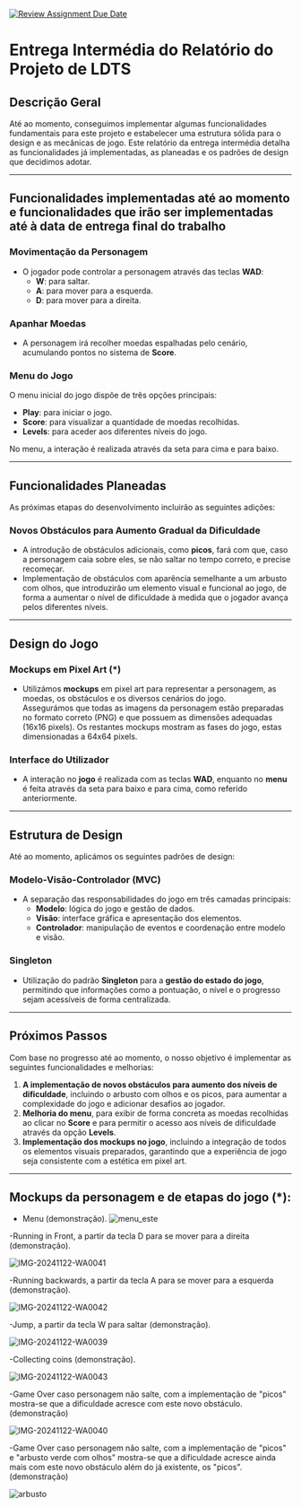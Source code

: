 [![Review Assignment Due Date](https://classroom.github.com/assets/deadline-readme-button-22041afd0340ce965d47ae6ef1cefeee28c7c493a6346c4f15d667ab976d596c.svg)](https://classroom.github.com/a/rUa5vdmg)

# **Entrega Intermédia do Relatório do Projeto de LDTS**

## **Descrição Geral**
Até ao momento, conseguimos implementar algumas funcionalidades fundamentais para este projeto e estabelecer uma estrutura sólida para o design e as mecânicas de jogo. Este relatório da entrega intermédia detalha as funcionalidades já implementadas, as planeadas e os padrões de design que decidimos adotar.

---

## **Funcionalidades implementadas até ao momento e funcionalidades que irão ser implementadas até à data de entrega final do trabalho**

### **Movimentação da Personagem**
- O jogador pode controlar a personagem através das teclas **WAD**:
  - **W**: para saltar.
  - **A**: para mover para a esquerda.
  - **D**: para mover para a direita.

### **Apanhar Moedas**
- A personagem irá recolher moedas espalhadas pelo cenário, acumulando pontos no sistema de **Score**.

### **Menu do Jogo**  
O menu inicial do jogo dispõe de três opções principais:
- **Play**: para iniciar o jogo.
- **Score**: para visualizar a quantidade de moedas recolhidas.
- **Levels**: para aceder aos diferentes níveis do jogo.

No menu, a interação é realizada através da seta para cima e para baixo.

---

## **Funcionalidades Planeadas**

As próximas etapas do desenvolvimento incluirão as seguintes adições:

### **Novos Obstáculos para Aumento Gradual da Dificuldade**  
- A introdução de obstáculos adicionais, como **picos**, fará com que, caso a personagem caia sobre eles, se não saltar no tempo correto, e precise recomeçar.
- Implementação de obstáculos com aparência semelhante a um arbusto com olhos, que introduzirão um elemento visual e funcional ao jogo, de forma a aumentar o nível de dificuldade à medida que o jogador avança pelos diferentes níveis.

---

## **Design do Jogo**

### **Mockups em Pixel Art (*)**
- Utilizámos **mockups** em pixel art para representar a personagem, as moedas, os obstáculos e os diversos cenários do jogo.  
Assegurámos que todas as imagens da personagem estão preparadas no formato correto (PNG) e que possuem as dimensões adequadas (16x16 pixels). Os restantes mockups mostram as fases do jogo, estas dimensionadas a 64x64 pixels.

### **Interface do Utilizador**
- A interação no **jogo** é realizada com as teclas **WAD**, enquanto no **menu** é feita através da seta para baixo e para cima, como referido anteriormente.

---

## **Estrutura de Design**

Até ao momento, aplicámos os seguintes padrões de design:

### **Modelo-Visão-Controlador (MVC)**
- A separação das responsabilidades do jogo em três camadas principais:
  - **Modelo**: lógica do jogo e gestão de dados.
  - **Visão**: interface gráfica e apresentação dos elementos.
  - **Controlador**: manipulação de eventos e coordenação entre modelo e visão.

### **Singleton**
- Utilização do padrão **Singleton** para a **gestão do estado do jogo**, permitindo que informações como a pontuação, o nível e o progresso sejam acessíveis de forma centralizada.

---

## **Próximos Passos**

Com base no progresso até ao momento, o nosso objetivo é implementar as seguintes funcionalidades e melhorias:

1. **A implementação de novos obstáculos para aumento dos níveis de dificuldade**, incluindo o arbusto com olhos e os picos, para aumentar a complexidade do jogo e adicionar desafios ao jogador.
2. **Melhoria do menu**, para exibir de forma concreta as moedas recolhidas ao clicar no **Score** e para permitir o acesso aos níveis de dificuldade através da opção **Levels**.
3. **Implementação dos mockups no jogo**, incluindo a integração de todos os elementos visuais preparados, garantindo que a experiência de jogo seja consistente com a estética em pixel art.

---

## **Mockups da personagem e de etapas do jogo (*):**
- Menu (demonstração).
![menu_este](https://github.com/user-attachments/assets/1ad101d7-86f5-42a4-819a-33d75dce36e7)

-Running in Front, a partir da tecla D para se mover para a direita (demonstração).

![IMG-20241122-WA0041](https://github.com/user-attachments/assets/0b8ce8d4-558f-44f1-af59-c7de05402c76)

-Running backwards, a partir da tecla A para se mover para a esquerda (demonstração).

![IMG-20241122-WA0042](https://github.com/user-attachments/assets/3948330a-c2c4-4b2c-ab3b-4f9f21d9810d)

-Jump, a partir da tecla W para saltar (demonstração).

![IMG-20241122-WA0039](https://github.com/user-attachments/assets/06c21202-536e-4f2a-9ad9-141dc0c18e96)

-Collecting coins (demonstração).

![IMG-20241122-WA0043](https://github.com/user-attachments/assets/f2463dae-0122-4e67-853d-b8d77d8df71f)

-Game Over caso personagem não salte, com a implementação de "picos" mostra-se que a dificuldade acresce com este novo obstáculo. (demonstração)

![IMG-20241122-WA0040](https://github.com/user-attachments/assets/39ddf583-f01e-45bb-a39c-d26bc911a4d0)

-Game Over caso personagem não salte, com a implementação de "picos" e "arbusto verde com olhos" mostra-se que a dificuldade acresce ainda mais com este novo obstáculo além do já existente, os "picos".(demonstração)

![arbusto](https://github.com/user-attachments/assets/a5e4562b-cb3e-4b11-b1e4-a685c5a6016f)



